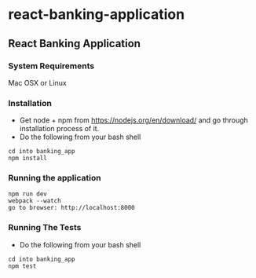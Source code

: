 # react-banking-application

## React Banking Application

### System Requirements
Mac OSX or Linux

### Installation
- Get node + npm from https://nodejs.org/en/download/ and go through installation process of it.
- Do the following from your bash shell
```
cd into banking_app
npm install
```

### Running the application
```
npm run dev
webpack --watch
go to browser: http://localhost:8000
```

### Running The Tests
- Do the following from your bash shell
```
cd into banking_app
npm test
```
